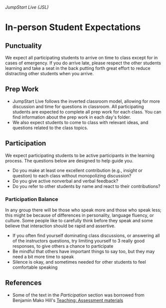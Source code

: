 _JumpStart Live (JSL)_
# In-person Student Expectations

## Punctuality
We expect all participating students to arrive on time to class except for in cases of emergency. If you do arrive late, please respect the other students learning and take a seat in the back putting forth great effort to reduce distracting other students when you arrive.

## Prep Work
* JumpStart Live follows the inverted classroom model, allowing for more discussion and time for questions in classroom. All participating students are expected to complete all prep work for each class. You can find information about the prep work in each day's folder.
* We also expect students to come to class with relevant ideas, and questions related to the class topics.

## Participation
We expect participating students to be active participants in the learning process. The questions below are designed to help guide you.
* Do you make at least one excellent contribution (e.g., insight or question) to each class without monopolizing discussion?
* Do you give active nonverbal and verbal feedback?
* Do you refer to other students by name and react to their contributions?

### Participation Balance
In any group there will be those who speak more and those who speak less; this might be because of differences in personality, language fluency, or culture. Some people like to carefully think before they speak and some believe that interaction should be rapid and assertive.

* If you often find yourself dominating class discussions, or answering all of the instructors questions, try limiting yourself to 3 really good responses, to give others a chance to participate
* Be mindful that others have important things to say too, but they may need a bit more time to speak
* Silence is okay, and sometimes needed for other students to feel comfortable speaking

## References
* Some of the text in the _Participation_ section was borrowed from Benjamin Mako Hill's [Teaching: Assessment materials](https://mako.cc/teaching/assessment.html)
